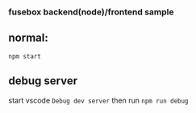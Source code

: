 ### fusebox backend(node)/frontend sample


## normal:
`npm start`


## debug server
start vscode `Debug dev server` then run `npm run debug`


